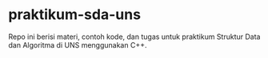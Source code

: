 # praktikum-sda-uns
Repo ini berisi materi, contoh kode, dan tugas untuk praktikum Struktur Data dan Algoritma di UNS menggunakan C++.
